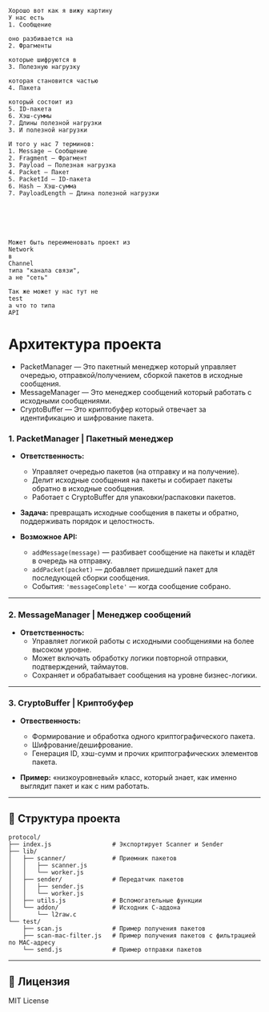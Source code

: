 ```
Хорошо вот как я вижу картину
У нас есть
1. Сообщение

оно разбивается на
2. Фрагменты

которые шифруются в
3. Полезную нагрузку

которая становится частью
4. Пакета

который состоит из
5. ID-пакета
6. Хэш-суммы
7. Длины полезной нагрузки
3. И полезной нагрузки

И того у нас 7 терминов:
1. Message — Сообщение
2. Fragment — Фрагмент
3. Payload — Полезная нагрузка
4. Packet — Пакет
5. PacketId — ID-пакета
6. Hash — Хэш-сумма
7. PayloadLength — Длина полезной нагрузки






Может быть переименовать проект из
Network
в
Channel
типа "канала связи",
а не "сеть"

Так же может у нас тут не
test
а что то типа
API
```
# Архитектура проекта

- PacketManager — Это пакетный менеджер который управляет очередью, отправкой/получением, сборкой пакетов в исходные сообщения.
- MessageManager — Это менеджер сообщений который работать с исходными сообщениями.
- СryptoBuffer — Это криптобуфер который отвечает за идентификацию и шифрование пакета.

### 1. **PacketManager** | Пакетный менеджер

- **Ответственность:**
  - Управляет очередью пакетов (на отправку и на получение).
  - Делит исходные сообщения на пакеты и собирает пакеты обратно в исходные сообщения.
  - Работает с CryptoBuffer для упаковки/распаковки пакетов.

- **Задача:** превращать исходные сообщения в пакеты и обратно, поддерживать порядок и целостность.

- **Возможное API:**
  - `addMessage(message)` — разбивает сообщение на пакеты и кладёт в очередь на отправку.
  - `addPacket(packet)` — добавляет пришедший пакет для последующей сборки сообщения.
  - События: `'messageComplete'` — когда сообщение собрано.

---

### 2. **MessageManager** | Менеджер сообщений

- **Ответственность:**
  - Управляет логикой работы с исходными сообщениями на более высоком уровне.
  - Может включать обработку логики повторной отправки, подтверждений, таймаутов.
  - Сохраняет и обрабатывает сообщения на уровне бизнес-логики.

---

### 3. **CryptoBuffer** | Криптобуфер

- **Отвественность:**
  - Формирование и обработка одного криптографического пакета.
  - Шифрование/дешифрование.
  - Генерация ID, хэш-сумм и прочих криптографических элементов пакета.

- **Пример:** «низкоуровневый» класс, который знает, как именно выглядит пакет и как с ним работать.

---

## 📁 Структура проекта

```
protocol/
├── index.js                 # Экспортирует Scanner и Sender
├── lib/
│   ├── scanner/             # Приемник пакетов
│   │   ├── scanner.js
│   │   └── worker.js
│   ├── sender/              # Передатчик пакетов
│   │   ├── sender.js
│   │   └── worker.js
│   ├── utils.js             # Вспомогательные функции
│   └── addon/               # Исходник C-аддона
│       └── l2raw.c
└── test/
    ├── scan.js              # Пример получения пакетов
    ├── scan-mac-filter.js   # Пример получения пакетов с фильтрацией по MAC-адресу
    └── send.js              # Пример отправки пакетов
```

---

## 📄 Лицензия

MIT License
